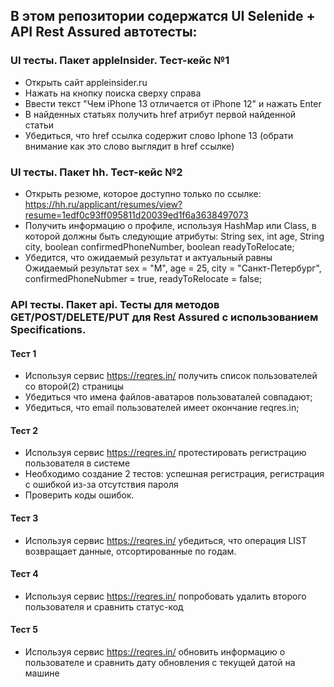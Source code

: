 ## В этом репозитории содержатся UI Selenide + API Rest Assured автотесты:

### UI тесты. Пакет appleInsider. Тест-кейс №1
- Открыть сайт appleinsider.ru
- Нажать на кнопку поиска сверху справа
- Ввести текст "Чем iPhone 13 отличается от iPhone 12" и нажать Enter
- В найденных статьях получить href атрибут первой найденной статьи
- Убедиться, что href ссылка содержит слово Iphone 13 (обрати внимание как это слово выглядит в href ссылке)

### UI тесты. Пакет hh. Тест-кейс №2
- Открыть резюме, которое доступно только по ссылке: https://hh.ru/applicant/resumes/view?resume=1edf0c93ff095811d20039ed1f6a3638497073
- Получить информацию о профиле, используя HashMap или Class, в которой должны быть следующие атрибуты: String sex, int age, String city, boolean confirmedPhoneNumber, boolean readyToRelocate;
- Убедится, что ожидаемый результат и актуальный равны
Ожидаемый результат sex = "М", age = 25, city = "Санкт-Петербург", confirmedPhoneNubmer = true, readyToRelocate = false;

### API тесты. Пакет api. Тесты для методов GET/POST/DELETE/PUT для Rest Assured с использованием Specifications. 
#### Тест 1
- Используя сервис https://reqres.in/ получить список пользователей со второй(2) страницы
- Убедиться что имена файлов-аватаров пользоваталей совпадают;
- Убедиться, что email пользователей имеет окончание reqres.in;
#### Тест 2
- Используя сервис https://reqres.in/ протестировать регистрацию пользователя в системе
- Необходимо создание 2 тестов: успешная регистрация, регистрация с ошибкой из-за отсутствия пароля
- Проверить коды ошибок.
#### Тест 3
- Используя сервис https://reqres.in/ убедиться, что операция LIST возвращает данные, отсортированные по годам.
#### Тест 4
- Используя сервис https://reqres.in/ попробовать удалить второго пользователя и сравнить статус-код
#### Тест 5
- Используя сервис https://reqres.in/ обновить информацию о пользователе и сравнить дату обновления с текущей датой на машине